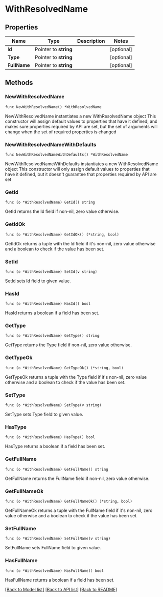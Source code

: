# WithResolvedName

## Properties

Name | Type | Description | Notes
------------ | ------------- | ------------- | -------------
**Id** | Pointer to **string** |  | [optional] 
**Type** | Pointer to **string** |  | [optional] 
**FullName** | Pointer to **string** |  | [optional] 

## Methods

### NewWithResolvedName

`func NewWithResolvedName() *WithResolvedName`

NewWithResolvedName instantiates a new WithResolvedName object
This constructor will assign default values to properties that have it defined,
and makes sure properties required by API are set, but the set of arguments
will change when the set of required properties is changed

### NewWithResolvedNameWithDefaults

`func NewWithResolvedNameWithDefaults() *WithResolvedName`

NewWithResolvedNameWithDefaults instantiates a new WithResolvedName object
This constructor will only assign default values to properties that have it defined,
but it doesn't guarantee that properties required by API are set

### GetId

`func (o *WithResolvedName) GetId() string`

GetId returns the Id field if non-nil, zero value otherwise.

### GetIdOk

`func (o *WithResolvedName) GetIdOk() (*string, bool)`

GetIdOk returns a tuple with the Id field if it's non-nil, zero value otherwise
and a boolean to check if the value has been set.

### SetId

`func (o *WithResolvedName) SetId(v string)`

SetId sets Id field to given value.

### HasId

`func (o *WithResolvedName) HasId() bool`

HasId returns a boolean if a field has been set.

### GetType

`func (o *WithResolvedName) GetType() string`

GetType returns the Type field if non-nil, zero value otherwise.

### GetTypeOk

`func (o *WithResolvedName) GetTypeOk() (*string, bool)`

GetTypeOk returns a tuple with the Type field if it's non-nil, zero value otherwise
and a boolean to check if the value has been set.

### SetType

`func (o *WithResolvedName) SetType(v string)`

SetType sets Type field to given value.

### HasType

`func (o *WithResolvedName) HasType() bool`

HasType returns a boolean if a field has been set.

### GetFullName

`func (o *WithResolvedName) GetFullName() string`

GetFullName returns the FullName field if non-nil, zero value otherwise.

### GetFullNameOk

`func (o *WithResolvedName) GetFullNameOk() (*string, bool)`

GetFullNameOk returns a tuple with the FullName field if it's non-nil, zero value otherwise
and a boolean to check if the value has been set.

### SetFullName

`func (o *WithResolvedName) SetFullName(v string)`

SetFullName sets FullName field to given value.

### HasFullName

`func (o *WithResolvedName) HasFullName() bool`

HasFullName returns a boolean if a field has been set.


[[Back to Model list]](../README.md#documentation-for-models) [[Back to API list]](../README.md#documentation-for-api-endpoints) [[Back to README]](../README.md)


